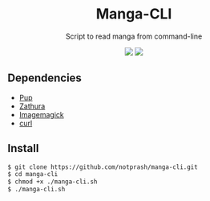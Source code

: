 <h1 align="center"> Manga-CLI </h1>
<p align="center">Script to read manga from command-line</p>
<p align="center">
  <img src="https://img.shields.io/github/stars/notprash/manga-cli?logo=startrek&logoColor=%23f8f8f2&style=for-the-badge" />
  <img src="https://img.shields.io/github/issues/notprash/manga-cli?color=%23f8f8f2&logo=theregister&style=for-the-badge" />
</p>

## Dependencies
- [Pup](https://github.com/ericchiang/pup)
- [Zathura](https://github.com/pwmt/zathura)
- [Imagemagick](https://imagemagick.org/index.php)
- [curl](https://curl.se/)

## Install
```bash
$ git clone https://github.com/notprash/manga-cli.git
$ cd manga-cli
$ chmod +x ./manga-cli.sh
$ ./manga-cli.sh
```


